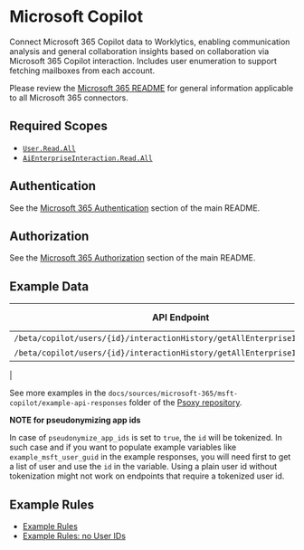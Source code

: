 # Microsoft Copilot

Connect Microsoft 365 Copilot data to Worklytics, enabling communication analysis and general
collaboration
insights based on collaboration via Microsoft 365 Copilot interaction. Includes user enumeration to
support fetching
mailboxes from each account.

Please review the [Microsoft 365 README](../README.md) for general information applicable to
all Microsoft 365 connectors.

## Required Scopes

- [`User.Read.All`](https://learn.microsoft.com/en-us/graph/permissions-reference#userreadall)
- [
  `AiEnterpriseInteraction.Read.All`](https://learn.microsoft.com/en-us/graph/permissions-reference#aienterpriseinteractionread)

## Authentication

See the [Microsoft 365 Authentication](../README.md#authentication) section of the main README.

## Authorization

See the [Microsoft 365 Authorization](../README.md#authorization) section of the main README.

## Example Data

| API Endpoint                                                               | Example Response                                                                                                      | Sanitized Example Response                                                                      |
|----------------------------------------------------------------------------|-----------------------------------------------------------------------------------------------------------------------|-------------------------------------------------------------------------------------------------|
| `/beta/copilot/users/{id}/interactionHistory/getAllEnterpriseInteractions` | [original/response_beta.json](example-api-responses/original/response_beta.json)                                      | [sanitized/response.json](example-api-responses/sanitized/response_beta.json)                   |
| `/beta/copilot/users/{id}/interactionHistory/getAllEnterpriseInteractions` | [original/response_with_team_meeting_beta_.json](example-api-responses/original/response_with_team_meeting_beta.json) | [sanitized/response.json](example-api-responses/sanitized/response_with_team_meeting_beta.json) |
|

See more examples in the `docs/sources/microsoft-365/msft-copilot/example-api-responses` folder
of the [Psoxy repository](https://github.com/Worklytics/psoxy).

**NOTE for pseudonymizing app ids**

In case of `pseudonymize_app_ids` is set to `true`, the `id` will be tokenized. In such case and if
you want
to populate example variables like `example_msft_user_guid` in the example responses, you will need
first to
get a list of user and use the `id` in the variable. Using a plain user id without tokenization
might not work on endpoints that require
a tokenized user id.

## Example Rules

- [Example Rules](msft-copilot.yaml)
- [Example Rules: no User IDs](msft-copilot_no-userIds.yaml)
